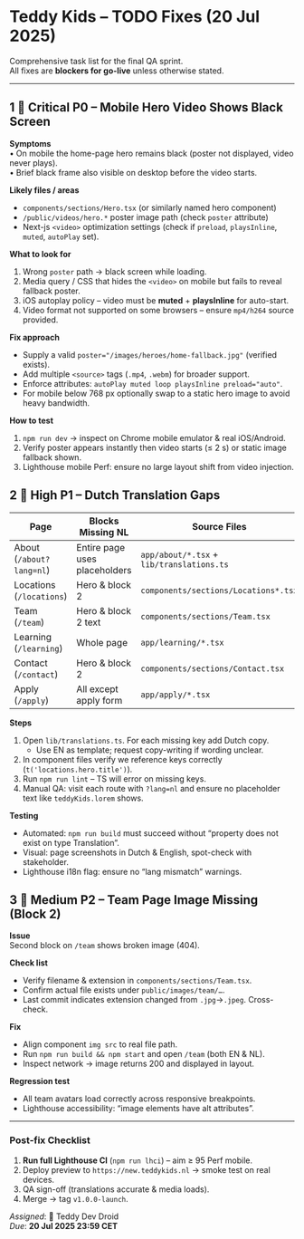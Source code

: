 # Teddy Kids – TODO Fixes (20 Jul 2025)

Comprehensive task list for the final QA sprint.  
All fixes are **blockers for go-live** unless otherwise stated.

---

## 1 ️⃣ Critical P0 – Mobile Hero Video Shows Black Screen
**Symptoms**  
• On mobile the home-page hero remains black (poster not displayed, video never plays).  
• Brief black frame also visible on desktop before the video starts.

**Likely files / areas**  
- `components/sections/Hero.tsx` (or similarly named hero component)  
- `/public/videos/hero.*` poster image path (check `poster` attribute)  
- Next-js `<video>` optimization settings (check if `preload`, `playsInline`, `muted`, `autoPlay` set).  

**What to look for**  
1. Wrong `poster` path → black screen while loading.  
2. Media query / CSS that hides the `<video>` on mobile but fails to reveal fallback poster.  
3. iOS autoplay policy – video must be **muted** + **playsInline** for auto-start.  
4. Video format not supported on some browsers – ensure `mp4/h264` source provided.

**Fix approach**  
- Supply a valid `poster="/images/heroes/home-fallback.jpg"` (verified exists).  
- Add multiple `<source>` tags (`.mp4`, `.webm`) for broader support.  
- Enforce attributes: `autoPlay muted loop playsInline preload="auto"`.  
- For mobile below 768 px optionally swap to a static hero image to avoid heavy bandwidth.

**How to test**  
1. `npm run dev` → inspect on Chrome mobile emulator & real iOS/Android.  
2. Verify poster appears instantly then video starts (≤ 2 s) or static image fallback shown.  
3. Lighthouse mobile Perf: ensure no large layout shift from video injection.



## 2 ️⃣ High P1 – Dutch Translation Gaps

| Page | Blocks Missing NL | Source Files | Translation key path |
|------|-------------------|--------------|----------------------|
| About (`/about?lang=nl`) | Entire page uses placeholders | `app/about/*.tsx` + `lib/translations.ts` | `about.*` |
| Locations (`/locations`) | Hero & block 2 | `components/sections/Locations*.tsx` | `locations.hero.*`, `locations.block2.*` |
| Team (`/team`) | Hero & block 2 text | `components/sections/Team.tsx` | `team.hero.*`, `team.block2.*` |
| Learning (`/learning`) | Whole page | `app/learning/*.tsx` | `learning.*` |
| Contact (`/contact`) | Hero & block 2 | `components/sections/Contact.tsx` | `contact.hero.*`, `contact.block2.*` |
| Apply (`/apply`) | All except apply form | `app/apply/*.tsx` | `apply.*` |

**Steps**

1. Open `lib/translations.ts`. For each missing key add Dutch copy.  
   - Use EN as template; request copy-writing if wording unclear.  
2. In component files verify we reference keys correctly (`t('locations.hero.title')`).  
3. Run `npm run lint` – TS will error on missing keys.  
4. Manual QA: visit each route with `?lang=nl` and ensure no placeholder text like `teddyKids.lorem` shows.

**Testing**  
- Automated: `npm run build` must succeed without “property does not exist on type Translation”.  
- Visual: page screenshots in Dutch & English, spot-check with stakeholder.  
- Lighthouse i18n flag: ensure no “lang mismatch” warnings.



## 3 ️⃣ Medium P2 – Team Page Image Missing (Block 2)

**Issue**  
Second block on `/team` shows broken image (404).

**Check list**  
- Verify filename & extension in `components/sections/Team.tsx`.  
- Confirm actual file exists under `public/images/team/…`.  
- Last commit indicates extension changed from `.jpg`→`.jpeg`. Cross-check.

**Fix**  
- Align component `img src` to real file path.  
- Run `npm run build && npm start` and open `/team` (both EN & NL).  
- Inspect network → image returns 200 and displayed in layout.

**Regression test**  
- All team avatars load correctly across responsive breakpoints.  
- Lighthouse accessibility: “image elements have alt attributes”.

---

### Post-fix Checklist

1. **Run full Lighthouse CI** (`npm run lhci`) – aim ≥ 95 Perf mobile.  
2. Deploy preview to `https://new.teddykids.nl` → smoke test on real devices.  
3. QA sign-off (translations accurate & media loads).  
4. Merge → tag `v1.0.0-launch`.

_Assigned_: 🐻 Teddy Dev Droid  
_Due_: **20 Jul 2025 23:59 CET**

